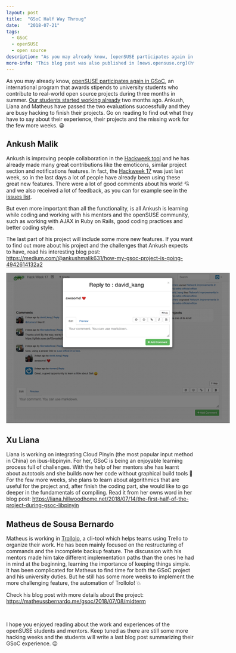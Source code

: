 ```yaml
---
layout: post
title:  "GSoC Half Way Throug"
date:   "2018-07-21"
tags: 
  - GSoC
  - openSUSE
  - open source
description: "As you may already know, [openSUSE participates again in GSoC](/2018/02/15/gsoc-in-indonesia.html), an international program that awards stipends to university students who contribute to real-world open source projects du    ring three months in summer. [Our students started working already](/2018/05/23/gsoc-students-are-already-hacking.html) two months ago. Ankush, Liana and Matheus have passed the two evaluations successfully and they are b    usy hacking to finish their projects. Go on reading to find out what they have to say about their experience, their projects and the missing work for the few more weeks. :grinning:" 
more-info: "This blog post was also published in [news.opensuse.org](https://news.opensuse.org/2018/07/20/gsoc-half-way-through)."
---
```


As you may already know, [openSUSE participates again in GSoC](/2018/02/15/gsoc-in-indonesia.html), an international program that awards stipends to university students who contribute to real-world open source projects during three months in summer. [Our students started working already](/2018/05/23/gsoc-students-are-already-hacking.html) two months ago. Ankush, Liana and Matheus have passed the two evaluations successfully and they are busy hacking to finish their projects. Go on reading to find out what they have to say about their experience, their projects and the missing work for the few more weeks. :grinning:


## Ankush Malik

Ankush is improving people collaboration in the [Hackweek tool](https://github.com/SUSE/Hackweek) and he has already made many great contributions like the emoticons, similar project section and notifications features. In fact, the [Hackweek 17](https://hackweek.suse.com/17/projects) was just last week, so in the last days a lot of people have already been using these great new features. There were a lot of good comments about his work! :cupid: and we also received a lot of feedback, as you can for example see in the [issues list](https://github.com/SUSE/hackweek/issues?utf8=%E2%9C%93&q=is%3Aissue).

But even more important than all the functionality, is all Ankush is learning while coding and working with his mentors and the openSUSE community, such as working with AJAX in Ruby on Rails, good coding practices and better coding style. 

The last part of his project will include some more new features. If you want to find out more about his project and the challenges that Ankush expects to have, read his interesting blog post: <https://medium.com/@ankushmalik631/how-my-gsoc-project-is-going-4942614132a2>

<span class="image-center">
<img src="/img/posts/gsoc-hackweek.png" style="max-width: 600px" />
</span>


## Xu Liana

Liana is working on integrating Cloud Pinyin (the most popular input method in China) on ibus-libpinyin. For her, GSoC is being an enjoyable learning process full of challenges. With the help of her mentors she has learnt about autotools and she builds now her code without graphical build tools :muscle: For the few more weeks, she plans to learn about algorithmics that are useful for the project and, after finish the coding part, she would like to go deeper in the fundamentals of compiling. Read it from her owns word in her blog post: <https://liana.hillwoodhome.net/2018/07/14/the-first-half-of-the-project-during-gsoc-libpinyin>


## Matheus de Sousa Bernardo

Matheus is working in [Trollolo](https://github.com/openSUSE/trollolo), a cli-tool which helps teams using Trello to organize their work. He has been mainly focused on the restructuring of commands and the incomplete backup feature. The discussion with his mentors made him take different implementation paths than the ones he had in mind at the beginning, learning the importance of keeping things simple. It has been complicated for Matheus to find time for both the GSoC project and his university duties. But he still has some more weeks to implement the more challenging feature, the automation of Trollolo! :boom:

Check his blog post with more details about the project: <https://matheussbernardo.me/gsoc/2018/07/08/midterm>

<br>

I hope you enjoyed reading about the work and experiences of the openSUSE students and mentors. Keep tuned as there are still some more hacking weeks and the students will write a last blog post summarizing their GSoC experience. :wink:

